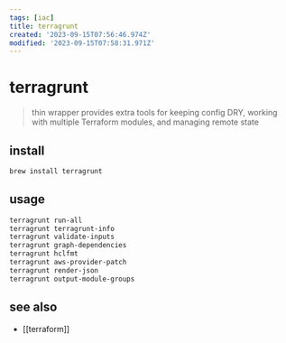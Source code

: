 ```yaml
---
tags: [iac]
title: terragrunt
created: '2023-09-15T07:56:46.974Z'
modified: '2023-09-15T07:58:31.971Z'
---
```


# terragrunt

> thin wrapper provides extra tools for keeping config DRY, working with multiple Terraform modules, and managing remote state

## install

```sh
brew install terragrunt
```

## usage

```sh
terragrunt run-all
terragrunt terragrunt-info
terragrunt validate-inputs
terragrunt graph-dependencies
terragrunt hclfmt
terragrunt aws-provider-patch
terragrunt render-json
terragrunt output-module-groups
```

## see also

- [[terraform]]

